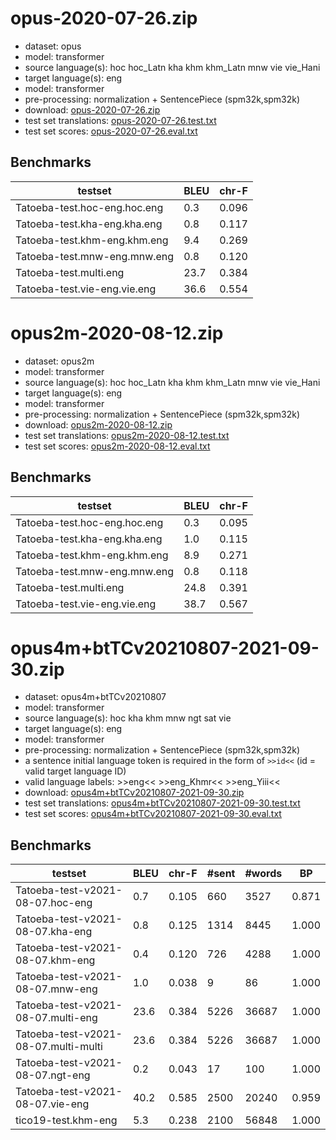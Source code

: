 # opus-2020-07-26.zip

* dataset: opus
* model: transformer
* source language(s): hoc hoc_Latn kha khm khm_Latn mnw vie vie_Hani
* target language(s): eng
* model: transformer
* pre-processing: normalization + SentencePiece (spm32k,spm32k)
* download: [opus-2020-07-26.zip](https://object.pouta.csc.fi/Tatoeba-MT-models/aav-eng/opus-2020-07-26.zip)
* test set translations: [opus-2020-07-26.test.txt](https://object.pouta.csc.fi/Tatoeba-MT-models/aav-eng/opus-2020-07-26.test.txt)
* test set scores: [opus-2020-07-26.eval.txt](https://object.pouta.csc.fi/Tatoeba-MT-models/aav-eng/opus-2020-07-26.eval.txt)

## Benchmarks

| testset               | BLEU  | chr-F |
|-----------------------|-------|-------|
| Tatoeba-test.hoc-eng.hoc.eng 	| 0.3 	| 0.096 |
| Tatoeba-test.kha-eng.kha.eng 	| 0.8 	| 0.117 |
| Tatoeba-test.khm-eng.khm.eng 	| 9.4 	| 0.269 |
| Tatoeba-test.mnw-eng.mnw.eng 	| 0.8 	| 0.120 |
| Tatoeba-test.multi.eng 	| 23.7 	| 0.384 |
| Tatoeba-test.vie-eng.vie.eng 	| 36.6 	| 0.554 |


# opus2m-2020-08-12.zip

* dataset: opus2m
* model: transformer
* source language(s): hoc hoc_Latn kha khm khm_Latn mnw vie vie_Hani
* target language(s): eng
* model: transformer
* pre-processing: normalization + SentencePiece (spm32k,spm32k)
* download: [opus2m-2020-08-12.zip](https://object.pouta.csc.fi/Tatoeba-MT-models/aav-eng/opus2m-2020-08-12.zip)
* test set translations: [opus2m-2020-08-12.test.txt](https://object.pouta.csc.fi/Tatoeba-MT-models/aav-eng/opus2m-2020-08-12.test.txt)
* test set scores: [opus2m-2020-08-12.eval.txt](https://object.pouta.csc.fi/Tatoeba-MT-models/aav-eng/opus2m-2020-08-12.eval.txt)

## Benchmarks

| testset               | BLEU  | chr-F |
|-----------------------|-------|-------|
| Tatoeba-test.hoc-eng.hoc.eng 	| 0.3 	| 0.095 |
| Tatoeba-test.kha-eng.kha.eng 	| 1.0 	| 0.115 |
| Tatoeba-test.khm-eng.khm.eng 	| 8.9 	| 0.271 |
| Tatoeba-test.mnw-eng.mnw.eng 	| 0.8 	| 0.118 |
| Tatoeba-test.multi.eng 	| 24.8 	| 0.391 |
| Tatoeba-test.vie-eng.vie.eng 	| 38.7 	| 0.567 |


# opus4m+btTCv20210807-2021-09-30.zip

* dataset: opus4m+btTCv20210807
* model: transformer
* source language(s): hoc kha khm mnw ngt sat vie
* target language(s): eng
* model: transformer
* pre-processing: normalization + SentencePiece (spm32k,spm32k)
* a sentence initial language token is required in the form of `>>id<<` (id = valid target language ID)
* valid language labels: >>eng<< >>eng_Khmr<< >>eng_Yiii<<
* download: [opus4m+btTCv20210807-2021-09-30.zip](https://object.pouta.csc.fi/Tatoeba-MT-models/aav-eng/opus4m+btTCv20210807-2021-09-30.zip)
* test set translations: [opus4m+btTCv20210807-2021-09-30.test.txt](https://object.pouta.csc.fi/Tatoeba-MT-models/aav-eng/opus4m+btTCv20210807-2021-09-30.test.txt)
* test set scores: [opus4m+btTCv20210807-2021-09-30.eval.txt](https://object.pouta.csc.fi/Tatoeba-MT-models/aav-eng/opus4m+btTCv20210807-2021-09-30.eval.txt)

## Benchmarks

| testset | BLEU  | chr-F | #sent | #words | BP |
|---------|-------|-------|-------|--------|----|
| Tatoeba-test-v2021-08-07.hoc-eng 	| 0.7 	| 0.105 	| 660 	| 3527 	| 0.871 |
| Tatoeba-test-v2021-08-07.kha-eng 	| 0.8 	| 0.125 	| 1314 	| 8445 	| 1.000 |
| Tatoeba-test-v2021-08-07.khm-eng 	| 0.4 	| 0.120 	| 726 	| 4288 	| 1.000 |
| Tatoeba-test-v2021-08-07.mnw-eng 	| 1.0 	| 0.038 	| 9 	| 86 	| 1.000 |
| Tatoeba-test-v2021-08-07.multi-eng 	| 23.6 	| 0.384 	| 5226 	| 36687 	| 1.000 |
| Tatoeba-test-v2021-08-07.multi-multi 	| 23.6 	| 0.384 	| 5226 	| 36687 	| 1.000 |
| Tatoeba-test-v2021-08-07.ngt-eng 	| 0.2 	| 0.043 	| 17 	| 100 	| 1.000 |
| Tatoeba-test-v2021-08-07.vie-eng 	| 40.2 	| 0.585 	| 2500 	| 20240 	| 0.959 |
| tico19-test.khm-eng 	| 5.3 	| 0.238 	| 2100 	| 56848 	| 1.000 |


